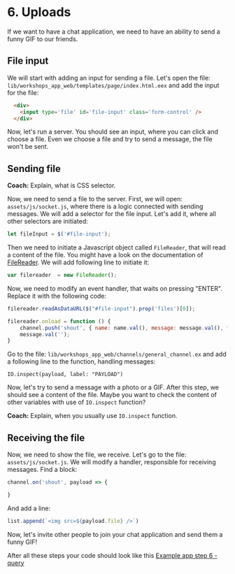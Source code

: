 # 6. Uploads

If we want to have a chat application, we need to have an ability to send a funny GIF to our friends.

## File input

We will start with adding an input for sending a file. Let's open the file: `lib/workshops_app_web/templates/page/index.html.eex` and add the input for the file:

```html
  <div>
    <input type='file' id='file-input' class='form-control' />
  </div>
```

Now, let's run a server. You should see an input, where you can click and choose a file. Even we choose a file and try to send a message, the file won't be sent.

## Sending file

**Coach:** Explain, what is CSS selector.

Now, we need to send a file to the server. First, we will open: `assets/js/socket.js`, where there is a logic connected with sending messages. We will add a selector for the file input. Let's add it, where all other selectors are initiated:

```javascript
let fileInput = $('#file-input');
```


Then we need to initiate a Javascript object called `FileReader`, that will read a content of the file. You might have a look on the documentation of [FileReader](https://developer.mozilla.org/en-US/docs/Web/API/FileReader). We will add following line to initiate it:

```javascript
var filereader  = new FileReader();
```

Now, we need to modify an event handler, that waits on pressing "ENTER". Replace it with the following code:

```javascript
filereader.readAsDataURL($("#file-input").prop('files')[0]);

filereader.onload = function () {
    channel.push('shout', { name: name.val(), message: message.val(), file: filereader.result });
    message.val('');
}
```

Go to the file: `lib/workshops_app_web/channels/general_channel.ex` and add a following line to the function, handling messages:
```
IO.inspect(payload, label: "PAYLOAD")
```

Now, let's try to send a message with a photo or a GIF. After this step, we should see a content of the file. Maybe you want to check the content of other variables with use of `IO.inspect` function?

**Coach:** Explain, when you usually use `IO.inspect` function.

## Receiving the file

Now, we need to show the file, we receive. Let's go to the file: `assets/js/socket.js`. We will modify a handler, responsible for receiving messages. Find a block:

```javascript
channel.on('shout', payload => {

}
```

And add a line:

```javascript
list.append(`<img src=${payload.file} />`)
```

Now, let's invite other people to join your chat application and send them a funny GIF!

After all these steps your code should look like this [Example app step 6 - query](https://github.com/Taste-Elixir/workshops-app/tree/6-uploads)

